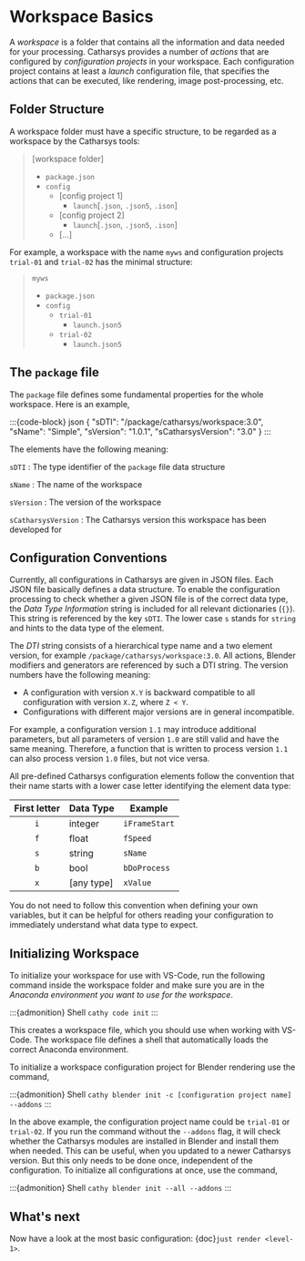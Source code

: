 
<!---
<LICENSE id="CC BY-SA 4.0">
    
    Image-Render Automation Functions module documentation
    Copyright 2022 Robert Bosch GmbH and its subsidiaries
    
    This work is licensed under the 
    
        Creative Commons Attribution-ShareAlike 4.0 International License.
    
    To view a copy of this license, visit 
        http://creativecommons.org/licenses/by-sa/4.0/ 
    or send a letter to 
        Creative Commons, PO Box 1866, Mountain View, CA 94042, USA.
    
</LICENSE>
--->
# Workspace Basics

A *workspace* is a folder that contains all the information and data needed for your processing. Catharsys provides a number of *actions* that are configured by *configuration projects* in your workspace. Each configuration project contains at least a *launch* configuration file, that specifies the actions that can be executed, like rendering, image post-processing, etc.

## Folder Structure

A workspace folder must have a specific structure, to be regarded as a workspace by the Catharsys tools:

> [workspace folder]
> - `package.json`
> - `config`
>     - [config project 1]
>         - `launch`[`.json`, `.json5`, `.ison`]
>     - [config project 2]
>         - `launch`[`.json`, `.json5`, `.ison`]
>     - [...]

For example, a workspace with the name `myws` and configuration projects `trial-01` and `trial-02` has the minimal structure:

> `myws`
> - `package.json`
> - `config`
>     - `trial-01`
>         - `launch.json5`
>     - `trial-02`
>         - `launch.json5`

## The `package` file

The `package` file defines some fundamental properties for the whole workspace. Here is an example,

:::{code-block} json
{
    "sDTI": "/package/catharsys/workspace:3.0",
    "sName": "Simple",
    "sVersion": "1.0.1",
    "sCatharsysVersion": "3.0"
}
:::

The elements have the following meaning:

`sDTI`
: The type identifier of the `package` file data structure

`sName`
: The name of the workspace

`sVersion`
: The version of the workspace

`sCatharsysVersion`
: The Catharsys version this workspace has been developed for

## Configuration Conventions

Currently, all configurations in Catharsys are given in JSON files. Each JSON file basically defines a data structure. To enable the configuration processing to check whether a given JSON file is of the correct data type, the *Data Type Information* string is included for all relevant dictionaries (`{}`). This string is referenced by the key `sDTI`. The lower case `s` stands for `string` and hints to the data type of the element. 

The *DTI* string consists of a hierarchical type name and a two element version, for example `/package/catharsys/workspace:3.0`. All actions, Blender modifiers and generators are referenced by such a DTI string. The version numbers have the following meaning:
- A configuration with version `X.Y` is backward compatible to all configuration with version `X.Z`, where `Z < Y`.
- Configurations with different major versions are in general incompatible.

For example, a configuration version `1.1` may introduce additional parameters, but all parameters of version `1.0` are still valid and have the same meaning. Therefore, a function that is written to process version `1.1` can also process version `1.0` files, but not vice versa. 

All pre-defined Catharsys configuration elements follow the convention that their name starts with a lower case letter identifying the element data type:

| First letter | Data Type  | Example       |
|:------------:| ---------- | ------------- |
|      `i`     | integer    | `iFrameStart` |
|      `f`     | float      | `fSpeed`      |
|      `s`     | string     | `sName`       |
|      `b`     | bool       | `bDoProcess`  |
|      `x`     | [any type] | `xValue`      |

You do not need to follow this convention when defining your own variables, but it can be helpful for others reading your configuration to immediately understand what data type to expect.


## Initializing Workspace

To initialize your workspace for use with VS-Code, run the following command inside the workspace folder and make sure you are in the *Anaconda environment you want to use for the workspace*.

:::{admonition} Shell
`cathy code init`
:::

This creates a workspace file, which you should use when working with VS-Code. The workspace file defines a shell that automatically loads the correct Anaconda environment.

To initialize a workspace configuration project for Blender rendering use the command,

:::{admonition} Shell
`cathy blender init -c [configuration project name] --addons`
::: 

In the above example, the configuration project name could be `trial-01` or `trial-02`. If you run the command without the `--addons` flag, it will check whether the Catharsys modules are installed in Blender and install them when needed. This can be useful, when you updated to a newer Catharsys version. But this only needs to be done once, independent of the configuration. To initialize all configurations at once, use the command,

:::{admonition} Shell
`cathy blender init --all --addons`
:::

## What's next

Now have a look at the most basic configuration: {doc}`just render <level-1>`.

